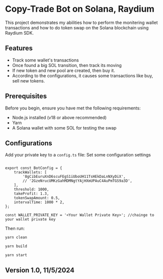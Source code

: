 # Copy-Trade Bot on Solana, Raydium

This project demonstrates my abilities how to perform the monitering wallet transactions and how to do token swap on the Solana blockchain using Raydium SDK.

## Features

- Track some wallet's transactions
- Once found a big SOL transition, then track its moving
- If new token and new pool are created, then buy it.
- According to the configurations, it causes some transactions like buy, sell new tokens.

## Prerequisites

Before you begin, ensure you have met the following requirements:

- Node.js installed (v18 or above recommended)
- Yarn
- A Solana wallet with some SOL for testing the swap


## Configurations

Add your private key to a `config.ts` file:
Set some configuration settings

```env

export const BotConfig = {
    trackWallets: [
        '8gCibEuruXnD6scuFEgS1iUboUH11TsHEkDaLnNXyDiX',
        // '2GzeNrucUMKzGahMDMNgtYAjHXmUPAuC4AuPmTGS9a3D',
    ],
    threshold: 1000,
    takeProfit: 1.3,
    tokenSwapAmount: 0.5,
    intervalTime: 1000 * 2,
};

const WALLET_PRIVATE_KEY = '<Your Wallet Private Key>'; //chainge to your wallet private key

```

Then run:

```sh
yarn clean

yarn build

yarn start
```
## Version 1.0,   11/5/2024
